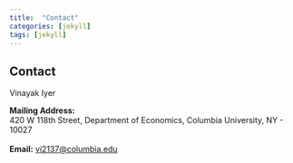 ```yaml
---
title:  "Contact"
categories: [jekyll]
tags: [jekyll]
---
```

<h2 id="columbia-university"><strong>Contact</strong></h2>

Vinayak Iyer

<strong>Mailing Address:</strong><br/> 420 W 118th Street, Department of Economics, Columbia University, NY - 10027  
<br/>
<strong>Email:</strong> vi2137@columbia.edu  
